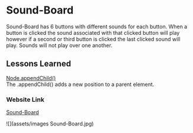 # Sound-Board
Sound-Board has 6 buttons with different sounds for each button. When a button is clicked the sound associated with that clicked button will play however if a second or third button 
is clicked the last clicked sound will play. Sounds will not play over one another.

## Lessons Learned
[Node.appendChild()](https://developer.mozilla.org/en-US/docs/Web/API/Node/appendChild)
<br>
The .appendChild() adds a new position to a parent element. 

### Website Link
[Sound-Board](https://bhelms2132.github.io/Sound-Board/)

![](assets/images Sound-Board.jpg)

